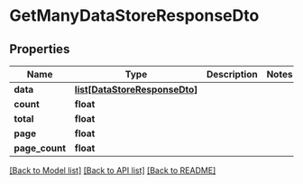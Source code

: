 # GetManyDataStoreResponseDto

## Properties
Name | Type | Description | Notes
------------ | ------------- | ------------- | -------------
**data** | [**list[DataStoreResponseDto]**](DataStoreResponseDto.md) |  | 
**count** | **float** |  | 
**total** | **float** |  | 
**page** | **float** |  | 
**page_count** | **float** |  | 

[[Back to Model list]](../README.md#documentation-for-models) [[Back to API list]](../README.md#documentation-for-api-endpoints) [[Back to README]](../README.md)

